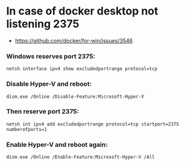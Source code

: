 # In case of docker desktop not listening 2375

- https://github.com/docker/for-win/issues/3546

###  Windows reserves port 2375:

```
netsh interface ipv4 show excludedportrange protocol=tcp
```

### Disable Hyper-V and reboot:
```
dism.exe /Online /Disable-Feature:Microsoft-Hyper-V
```

### Then reserve port 2375:
```
netsh int ipv4 add excludedportrange protocol=tcp startport=2375 numberofports=1
```

### Enable Hyper-V and reboot again:
```
dism.exe /Online /Enable-Feature:Microsoft-Hyper-V /All
```
